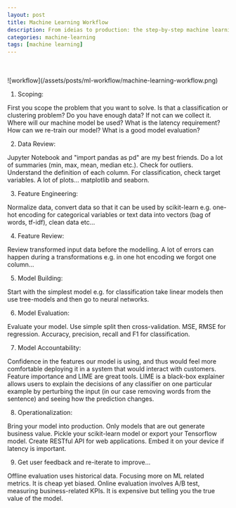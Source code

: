 ```yaml
---
layout: post
title: Machine Learning Workflow
description: From ideias to production: the step-by-step machine learning workflow
categories: machine-learning
tags: [machine learning]
---
```


<br>
<br>
![workflow](/assets/posts/ml-workflow/machine-learning-workflow.png)
<br>

1. Scoping:

First you scope the problem that you want to solve. Is that a classification or clustering problem? Do you have enough data? If not can we collect it. Where will our machine model be used? What is the latency requirement? How can we re-train our model? What is a good model evaluation?

2. Data Review:

Jupyter Notebook and "import pandas as pd" are my best friends. Do a lot of summaries (min, max, mean, median etc.). Check for outliers. Understand the definition of each column. For classification, check target variables. A lot of plots... matplotlib and seaborn.

3. Feature Engineering:

Normalize data, convert data so that it can be used by scikit-learn e.g. one-hot encoding for categorical variables or text data into vectors (bag of words, tf-idf), clean data etc...

4. Feature Review:

Review transformed input data before the modelling. A lot of errors can happen during a transformations e.g. in one hot encoding we forgot one column...

5. Model Building:

Start with the simplest model e.g. for classification take linear models then use tree-models and then go to neural networks.

6. Model Evaluation:

Evaluate your model. Use simple split then cross-validation. MSE, RMSE for regression. Accuracy, precision, recall and F1 for classification.

7. Model Accountability:

Confidence in the features our model is using, and thus would feel more comfortable deploying it in a system that would interact with customers. Feature importance and LIME are great tools. LIME is a black-box explainer allows users to explain the decisions of any classifier on one particular example by perturbing the input (in our case removing words from the sentence) and seeing how the prediction changes.

8. Operationalization:

Bring your model into production. Only models that are out generate business value. Pickle your scikit-learn model or export your Tensorflow model. Create RESTful API for web applications. Embed it on your device if latency is important.

9. Get user feedback and re-iterate to improve...

Offline evaluation uses historical data. Focusing more on ML related metrics. It is cheap yet biased. Online evaluation involves A/B test, measuring business-related KPIs. It is expensive but telling you the true value of the model.

